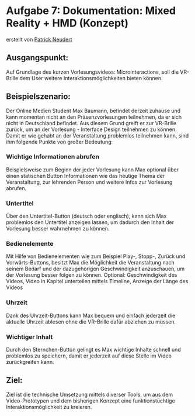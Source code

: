 # Aufgabe 7: Dokumentation: Mixed Reality + HMD (Konzept)

erstellt von [Patrick Neudert](https://github.com/Patrickneudert)

## Ausgangspunkt:
Auf Grundlage des kurzen Vorlesungsvideos: Microinteractions, soll die VR-Brille dem User weitere Interaktionsmöglichkeiten bieten können.

## Beispielszenario:
Der Online Medien Student Max Baumann, befindet derzeit zuhause und kann momentan nicht an den Präsenzvorlesungen teilnehmen, da er sich nicht in Deutschland befindet. Aus diesem Grund greift er zur VR-Brille zurück, um an der Vorlesung - Interface Design teilnehmen zu können. Damit er wie gehabt an der Veranstaltung problemlos teilnehmen kann, sind ihm folgende Punkte von großer Bedeutung:

### Wichtige Informationen abrufen
Beispielsweise zum Beginn der jeder Vorlesung kann Max optional über einen statischen Button Informationen wie das heutige Thema der Veranstaltung, zur lehrenden Person und weitere Infos zur Vorlesung abrufen.

### Untertitel
Über den Untertitel-Button (deutsch oder englisch), kann sich Max problemlos den Untertitel anzeigen lassen, um dadurch den Inhalt der Vorlesung besser wahrnehmen zu können.

### Bedienelemente
Mit Hilfe von Bedienelementen wie zum Beispiel Play-, Stopp-, Zurück und Vorwärts-Buttons, besitzt Max die Möglichkeit die Veranstaltung nach seinem Bedarf und der dazugehörigen Geschwindigkeit anzuschauen, um der Vorlesung besser folgen zu können.
Optional: Geschwindigkeit des Videos, Video in Kapitel unterteilen mittels Timeline, Anzeige der Länge des Videos

### Uhrzeit
Dank des Uhrzeit-Buttons kann Max bequem und einfach jederzeit die aktuelle Uhrzeit ablesen ohne die VR-Brille dafür abziehen zu müssen.

### Wichtiger Inhalt
Durch den Sternchen-Button gelingt es Max wichtige Inhalte schnell und problemlos zu speichern, damit er jederzeit auf diese Stelle im Video zurückgreifen kann.

## Ziel:
Ziel ist die technische Umsetzung mittels diverser Tools, um aus dem Video-Prototypen und dem bisherigen Konzept eine funktionstüchtige Interaktionsmöglichkeit zu kreieren.



